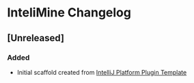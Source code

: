 <!-- Keep a Changelog guide -> https://keepachangelog.com -->

# InteliMine Changelog

## [Unreleased]
### Added
- Initial scaffold created from [IntelliJ Platform Plugin Template](https://github.com/JetBrains/intellij-platform-plugin-template)
